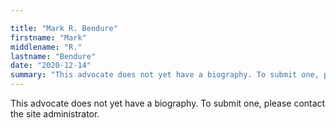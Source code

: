 ```yaml
---

title: "Mark R. Bendure"
firstname: "Mark"
middlename: "R."
lastname: "Bendure"
date: "2020-12-14"
summary: "This advocate does not yet have a biography. To submit one, please contact the site administrator."
---
```

This advocate does not yet have a biography. To submit one, please contact the site administrator.

